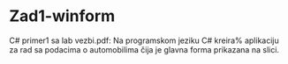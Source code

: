 # Zad1-winform
C# primer1 sa lab vezbi.pdf: Na programskom jeziku C# kreira% aplikaciju za rad sa podacima o automobilima čija je glavna forma prikazana na slici. 
